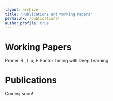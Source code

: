 ```yaml
---
layout: archive
title: "Publications and Working Papers"
permalink: /publications/
author_profile: true
---
```


# Working Papers
Proner, R., Liu, F. Factor Timing with Deep Learning

# Publications

Coming soon!

